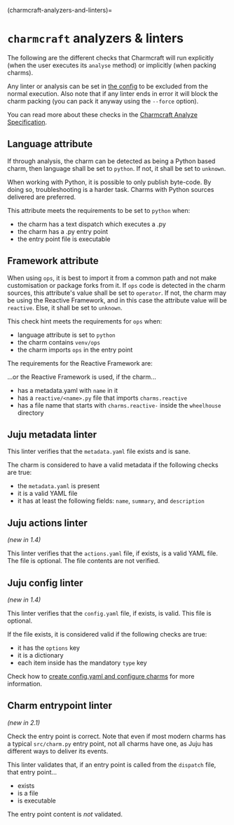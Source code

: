 (charmcraft-analyzers-and-linters)=
# `charmcraft` analyzers & linters

The following are the different checks that Charmcraft will run explicitly (when the user executes its `analyse` method) or implicitly (when packing charms). 

Any linter or analysis can be set in [the config](https://juju.is/docs/sdk/charmcraft-config) to be excluded from the normal execution. Also note that if any linter ends in error it will block the charm packing (you can pack it anyway using  the `--force` option). 

You can read more about these checks in the [Charmcraft Analyze Specification](https://discourse.charmhub.io/t/proposal-charmcraft-analyze/4792).


## Language  attribute

If through analysis, the charm can be detected as being a Python based charm, then language shall be set to `python`. If not, it shall be set to `unknown`.

When working with Python, it is possible to only publish byte-code. By doing so, troubleshooting is a harder task. Charms with Python sources delivered are preferred.

This attribute meets the requirements to be set to `python` when:

- the charm has a text dispatch which executes a .py
- the charm has a .py entry point
- the entry point file is executable

## Framework attribute


When using `ops`, it is best to import it from a common path and not make customisation or package forks from it. If `ops` code is detected in the charm sources, this attribute's value shall be set to `operator`. If not, the charm may be using the Reactive Framework, and in this case the attribute value will be `reactive`. Else, it shall be set to `unknown`.

This check hint meets the requirements for `ops` when:

- language attribute is set to `python`
- the charm contains `venv/ops`
- the charm imports `ops` in the entry point

The requirements for the Reactive Framework are:

...or the Reactive Framework is used, if the charm...

- has a metadata.yaml with `name` in it
- has a `reactive/<name>.py` file that imports `charms.reactive`
- has a file name that starts with `charms.reactive-` inside the `wheelhouse` directory


## Juju metadata linter

This linter verifies that the `metadata.yaml` file exists and is sane.

The charm is considered to have a valid metadata if the following checks are true:

- the `metadata.yaml` is present
- it is a valid YAML file
- it has at least the following fields: `name`, `summary`, and `description`


## Juju actions linter

*(new in 1.4)*

This linter verifies that the `actions.yaml` file, if exists, is a valid YAML file. The file is optional. The file contents are not verified.


## Juju config linter

*(new in 1.4)*

This linter verifies that the `config.yaml` file, if exists, is valid. This file is optional.

If the file exists, it is considered valid if the following checks are true:

- it has the `options` key
- it is a dictionary
- each item inside has the mandatory `type` key

Check how to [create config.yaml and configure charms](https://discourse.charmhub.io/t/creating-config-yaml-and-configuring-charms/1039) for more information.


## Charm entrypoint linter

*(new in 2.1)*

Check the entry point is correct. Note that even if most modern charms has a typical `src/charm.py` entry point, not all charms have one, as Juju has different ways to deliver its events.

This linter validates that, if an entry point is called from the `dispatch` file, that entry point...

- exists
- is a file
- is executable

The entry point content is *not* validated.
